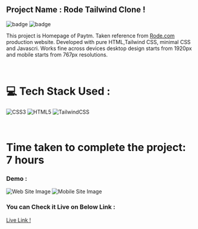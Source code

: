 
## Project Name : **Rode Tailwind Clone !**
![badge](https://img.shields.io/badge/iNeuron-LCO-green) ![badge](https://img.shields.io/badge/Hitesh--Choudhary-Full%20Stack%20Javascript%20Course-orange)

This project is Homepage of Paytm. Taken reference from [Rode.com](https://rode.com/en) production website.  Developed with pure HTML,Tailwind CSS, minimal CSS and Javascri.
Works fine across devices desktop design starts from 1920px and mobile starts from 767px resolutions.

</br>

# 💻 Tech Stack Used :

![CSS3](https://img.shields.io/badge/css3-%231572B6.svg?style=for-the-badge&logo=css3&logoColor=white) ![HTML5](https://img.shields.io/badge/html5-%23E34F26.svg?style=for-the-badge&logo=html5&logoColor=white) ![TailwindCSS](https://img.shields.io/badge/tailwindcss-%2338B2AC.svg?style=for-the-badge&logo=tailwind-css&logoColor=white)

</br>

# Time taken to complete the project: 7 hours

### Demo :

![Web Site Image](https://github.com/anitha-nagadasarink/rode-tailwind-clone-new/blob/HTML-CSS-Projects/Assets/desktop-demo.png)
![Mobile Site Image](https://github.com/anitha-nagadasarink/rode-tailwind-clone-new/blob/HTML-CSS-Projects/Assets/mobile-demo.png)

### You can Check it Live on Below Link :

[Live Link !](https://rode-tailwind-clone-new.netlify.app/)
